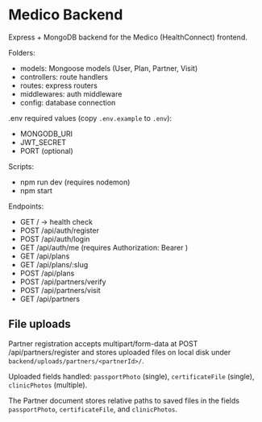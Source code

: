 # Medico Backend

Express + MongoDB backend for the Medico (HealthConnect) frontend.

Folders:
- models: Mongoose models (User, Plan, Partner, Visit)
- controllers: route handlers
- routes: express routers
- middlewares: auth middleware
- config: database connection

.env required values (copy `.env.example` to `.env`):
- MONGODB_URI
- JWT_SECRET
- PORT (optional)

Scripts:
- npm run dev (requires nodemon)
- npm start

Endpoints:
- GET / -> health check
- POST /api/auth/register
- POST /api/auth/login
- GET /api/auth/me (requires Authorization: Bearer <token>)
- GET /api/plans
- GET /api/plans/:slug
- POST /api/plans
- POST /api/partners/verify
- POST /api/partners/visit
- GET /api/partners

File uploads
------------

Partner registration accepts multipart/form-data at POST /api/partners/register and stores uploaded files on local disk under `backend/uploads/partners/<partnerId>/`.

Uploaded fields handled: `passportPhoto` (single), `certificateFile` (single), `clinicPhotos` (multiple).

The Partner document stores relative paths to saved files in the fields `passportPhoto`, `certificateFile`, and `clinicPhotos`.

